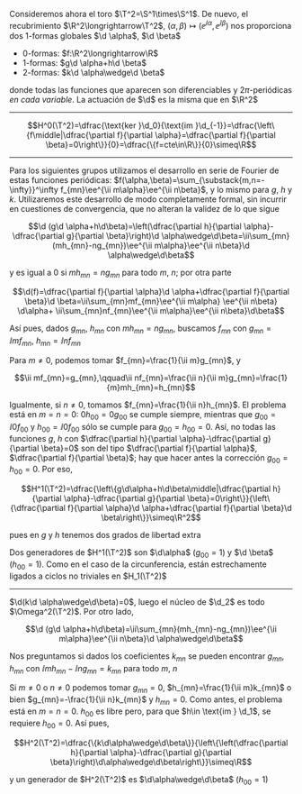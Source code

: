 Consideremos ahora el toro $\T^2=\S^1\times\S^1$. De nuevo, el recubrimiento $\R^2\longrightarrow\T^2$, $(\alpha,\beta)\longmapsto(\ee^{\ii\alpha},\ee^{\ii\beta})$ nos proporciona dos 1-formas globales $\d \alpha$, $\d \beta$

<ul>
  <li>0-formas: $f:\R^2\longrightarrow\R$</li>
  <li>1-formas: $g\d \alpha+h\d \beta$</li>
  <li>2-formas: $k\d \alpha\wedge\d \beta$</li>
</ul>

donde todas las funciones que aparecen son diferenciables y $2\pi$-periódicas _en cada variable_. La actuación de $\d$ es la misma que en $\R^2$

---

$$H^0(\T^2)=\dfrac{\text{ker }\d_0}{\text{im }\d_{-1}}=\dfrac{\left\{f\middle|\dfrac{\partial f}{\partial \alpha}=\dfrac{\partial f}{\partial \beta}=0\right\}}{0}=\dfrac{\{f=cte\in\R\}}{0}\simeq\R$$

---

Para los siguientes grupos utilizamos el desarrollo en serie de Fourier de estas funciones periódicas: $f(\alpha,\beta)=\sum_{\substack{m,n=-\infty}}^\infty f_{mn}\ee^{\ii m\alpha}\ee^{\ii n\beta}$, y lo mismo para $g$, $h$ y $k$. Utilizaremos este desarrollo de modo completamente formal, sin incurrir en cuestiones de convergencia, que no alteran la validez de lo que sigue

$$\d (g\d \alpha+h\d\beta)=\left(\dfrac{\partial h}{\partial \alpha}-\dfrac{\partial g}{\partial \beta}\right)\d \alpha\wedge\d\beta=\ii\sum_{mn}(mh_{mn}-ng_{mn})\ee^{\ii m\alpha}\ee^{\ii n\beta}\d \alpha\wedge\d\beta$$

y es igual a 0 si $mh_{mn}=ng_{mn}$ para todo $m$, $n$; por otra parte 

$$\d(f)=\dfrac{\partial f}{\partial \alpha}\d \alpha+\dfrac{\partial f}{\partial \beta}\d \beta=\ii\sum_{mn}mf_{mn}\ee^{\ii m\alpha} \ee^{\ii n\beta} \d\alpha+ \ii\sum_{mn}nf_{mn}\ee^{\ii m\alpha}\ee^{\ii n\beta}\d\beta$$ 

Así pues, dados $g_{mn}$, $h_{mn}$ con $mh_{mn}=ng_{mn}$, buscamos $f_{mn}$ con $g_{mn}=\ii mf_{mn}$, $h_{mn}=\ii nf_{mn}$

Para $m\neq 0$, podemos tomar $f_{mn}=\frac{1}{\ii m}g_{mn}$, y 

$$\ii mf_{mn}=g_{mn},\qquad\ii nf_{mn}=\frac{\ii n}{\ii m}g_{mn}=\frac{1}{m}mh_{mn}=h_{mn}$$

Igualmente, si $n\neq 0$, tomamos $f_{mn}=\frac{1}{\ii n}h_{mn}$. El problema está en $m=n=0$: $0h_{00}=0g_{00}$ se cumple siempre, mientras que $g_{00}=\ii0f_{00}$ y $h_{00}=\ii0f_{00}$ sólo se cumple para $g_{00}=h_{00}=0$. Así, no todas las funciones $g$, $h$ con $\dfrac{\partial h}{\partial \alpha}-\dfrac{\partial g}{\partial \beta}=0$ son del tipo $\dfrac{\partial f}{\partial \alpha}$, $\dfrac{\partial f}{\partial \beta}$; hay que hacer antes la corrección $g_{00}=h_{00}=0$. Por eso,

$$H^1(\T^2)=\dfrac{\left\{g\d\alpha+h\d\beta\middle|\dfrac{\partial h}{\partial \alpha}-\dfrac{\partial g}{\partial \beta}=0\right\}}{\left\{\dfrac{\partial f}{\partial \alpha}\d \alpha+\dfrac{\partial f}{\partial \beta}\d \beta\right\}}\simeq\R^2$$

pues en $g$ y $h$ tenemos dos grados de libertad extra

Dos generadores de $H^1(\T^2)$ son $\d\alpha$ ($g_{00}=1$) y $\d \beta$ ($h_{00}=1$). Como en el caso de la circunferencia, están estrechamente ligados a ciclos no triviales en $H_1(\T^2)$

---

$\d(k\d \alpha\wedge\d\beta)=0$, luego el núcleo de $\d_2$ es todo $\Omega^2(\T^2)$. Por otro lado, 

$$\d (g\d \alpha+h\d\beta)=\ii\sum_{mn}(mh_{mn}-ng_{mn})\ee^{\ii m\alpha}\ee^{\ii n\beta}\d \alpha\wedge\d\beta$$

Nos preguntamos si dados los coeficientes $k_{mn}$ se pueden encontrar $g_{mn}$, $h_{mn}$ con $\ii mh_{mn}-\ii ng_{mn}=k_{mn}$ para todo $m$, $n$

Si $m\neq 0$ o $n\neq 0$ podemos tomar $g_{mn}=0$, $h_{mn}=\frac{1}{\ii m}k_{mn}$ o bien $g_{mn}=-\frac{1}{\ii n}k_{mn}$ y $h_{mn}=0$. Como antes, el problema está en $m=n=0$. $h_{00}$ es libre pero, para que $h\in \text{im } \d_1$, se requiere $h_{00}=0$. Así pues,

$$H^2(\T^2)=\dfrac{\{k\d\alpha\wedge\d\beta\}}{\left\{\left(\dfrac{\partial h}{\partial \alpha}-\dfrac{\partial g}{\partial \beta}\right)\d\alpha\wedge\d\beta\right\}}\simeq\R$$

y un generador de $H^2(\T^2)$ es $\d\alpha\wedge\d\beta$ ($h_{00}=1$)